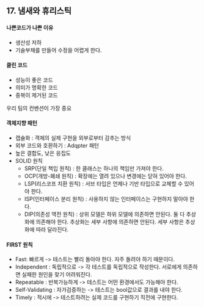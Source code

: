 ## 17. 냄새와 휴리스틱
#### 나쁜코드가 나쁜 이유
- 생산성 저하
- 기술부채를 만들어 수정을 어렵게 한다.

#### 클린 코드
- 성능이 좋은 코드
- 의미가 명확한 코드
- 중복이 제거된 코드

우리 팀의 컨벤션이 가장 중요

#### 객체지향 패턴
- 캡슐화 : 객체의 실제 구현을 외부로부터 감추는 방식
- 외부 코드와 호환하기 : Adqpter 패턴
- 높은 결합도, 낮은 응집도
- SOLID 원칙
  - SRP(단일 책입 원칙) : 한 클래스는 하나의 책임만 가져야 한다.
  - OCP(개방-폐쇄 원칙) : 확장에는 열려 있으나 변경에는 닫혀 있어야 한다.
  - LSP(리스코프 치환 원칙) : 서브 타입은 언제나 기반 타입으로 교체할 수 있어야 한다.
  - ISP(인터페이스 분리 원칙) : 사용하지 않는 인터페이스는 구현하지 말아야 한다.
  - DIP(의존성 역전 원칙) : 상위 모델은 하위 모델에 의존하면 안된다. 둘 다 추상화에 의존해야 한다. 추상화는 세부 사항에 의존하면 안된다. 세부 사항은 추상화에 따라 달라진다.

#### FIRST 원칙
- Fast: 빠르게 -> 테스트는 빨리 돌아야 한다. 자주 돌려야 하기 때문이다.
- Independent : 독립적으로 -> 각 테스트를 독립적으로 작성한다. 서로에게 의존하면 실패한 원인을 찾기 어려워진다.
- Repeatable : 반복가능하게 -> 테스트는 어떤 환경에서도 가능해야 한다.
- Self-Validating : 자가검증하는 -> 테스트는 bool값으로 결과를 내야 한다.
- Timely : 적시에 -> 테스트하려는 실제 코드를 구현하기 직전에 구현한다.
